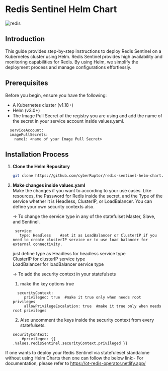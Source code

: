 # Redis Sentinel Helm Chart
![redis](https://github.com/user-attachments/assets/193abfcd-1d28-4e42-8d8b-2eb668064e1d)


## Introduction

This guide provides step-by-step instructions to deploy Redis Sentinel on a Kubernetes cluster using Helm. Redis Sentinel provides high availability and monitoring capabilities for Redis. By using Helm, we simplify the deployment process and manage configurations effortlessly.

## Prerequisites

Before you begin, ensure you have the following:
- A Kubernetes cluster (v1.18+)
- Helm (v3.0+)
- The Image Pull Secret of the registry you are using and add the name of the secret in your service account inside values.yaml.

```shell
  serviceAccount:
  imagePullSecrets:
    name1: <name of your Image Pull Secret>
```

## Installation Process

1. **Clone the Helm Repository**

   ```sh
   git clone https://github.com/cyberRuptor/redis-sentinel-helm-chart.git
   ```
2. **Make changes inside values.yaml**<br>
   Make the changes if you want to according to your use cases. Like resources, the Password for Redis inside the secret, and the Type of the service whether it is Headless, ClusterIP, or LoadBalancer. You can define your own security contexts also.
   
   -> To change the service type in any of the statefulset Master, Slave, and Sentinel.
   ```shell
    service:
      type: Headless    #set it as LoadBalancer or ClusterIP if you need to create clusterIP service or to use load balancer for external connectivity.
   ```
   just define type as
   Headless for headless service type<br>
   ClusterIP for clusterIP service type<br>
   LoadBalancer for loadBalancer service type<br>

   -> To add the security context in your statefulsets<br>
     1. make the key options true
      ```shell
        securityContext:
           privileged: true  #make it true only when needs root privileges
           allowPrivilegeEscalation: true  #make it true only when needs root privileges
      ```
      
     2. Also uncomment the keys inside the security context from every statefulsets.
      ```shell
      securityContext:
          #privileged: {{ .Values.redisSentinel.securityContext.privileged }}
      ```

If one wants to deploy your Redis Sentinel via statefuleset standalone without using Helm Charts then one can follow the below link:-
For documentation, please refer to <https://ot-redis-operator.netlify.app/>


   
